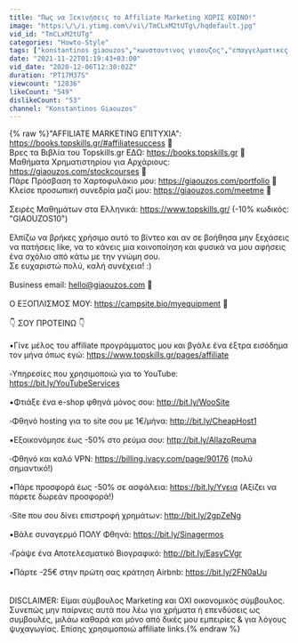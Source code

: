 ```yaml
---
title: "Πως να Ξεκινήσεις το Affiliate Marketing ΧΩΡΙΣ ΚΟΙΝΟ!"
image: "https:\/\/i.ytimg.com\/vi\/TmCLxM2tUTg\/hqdefault.jpg"
vid_id: "TmCLxM2tUTg"
categories: "Howto-Style"
tags: ["konstantinos giaouzos","κωνσταντινος γιαουζος","επαγγελματικες συμβουλες"]
date: "2021-11-22T01:19:43+03:00"
vid_date: "2020-12-06T12:30:02Z"
duration: "PT17M37S"
viewcount: "12836"
likeCount: "549"
dislikeCount: "53"
channel: "Konstantinos Giaouzos"
---
```

{% raw %}&quot;AFFILIATE MARKETING ΕΠΙΤΥΧΙΑ&quot;: <a rel="nofollow" target="blank" href="https://books.topskills.gr/#affiliatesuccess">https://books.topskills.gr/#affiliatesuccess</a> 🔹<br />Βρες τα Βιβλία του Topskills.gr ΕΔΩ: <a rel="nofollow" target="blank" href="https://books.topskills.gr">https://books.topskills.gr</a> 🔸<br />Μαθήματα Χρηματιστηρίου για Αρχάριους: <a rel="nofollow" target="blank" href="https://giaouzos.com/stockcourses">https://giaouzos.com/stockcourses</a> 🔹<br />Πάρε Πρόσβαση το Χαρτοφυλάκιο μου: <a rel="nofollow" target="blank" href="https://giaouzos.com/portfolio">https://giaouzos.com/portfolio</a> 🔸<br />Κλείσε προσωπική συνεδρία μαζί μου: <a rel="nofollow" target="blank" href="https://giaouzos.com/meetme">https://giaouzos.com/meetme</a> 🔹<br /><br />Σειρές Μαθημάτων στα Ελληνικά: <a rel="nofollow" target="blank" href="https://www.topskills.gr/">https://www.topskills.gr/</a> (-10% κωδικός: &quot;GIAOUZOS10&quot;)<br /><br />Ελπίζω να βρήκες χρήσιμο αυτό το βίντεο και αν σε βοήθησα μην ξεχάσεις να πατήσεις like, να το κάνεις μια κοινοποίηση και φυσικά να μου αφήσεις ένα σχόλιο από κάτω με την γνώμη σου.<br />Σε ευχαριστώ πολύ, καλή συνέχεια! :)<br /><br />Business email: hello@giaouzos.com 💼<br /><br />Ο ΕΞΟΠΛΙΣΜΟΣ ΜΟΥ: <a rel="nofollow" target="blank" href="https://campsite.bio/myequipment">https://campsite.bio/myequipment</a> 🎥<br /><br />👇 ΣΟΥ ΠΡΟΤΕΙΝΩ 👇<br /><br />▪️Γίνε μέλος του affiliate προγράμματος μου και βγάλε ένα έξτρα εισόδημα τον μήνα όπως εγώ: <a rel="nofollow" target="blank" href="https://www.topskills.gr/pages/affiliate">https://www.topskills.gr/pages/affiliate</a><br /><br />▫️Υπηρεσίες που χρησιμοποιώ για το YouTube: <a rel="nofollow" target="blank" href="https://bit.ly/YouTubeServices">https://bit.ly/YouTubeServices</a><br /><br />▪️Φτιάξε ένα e-shop φθηνά μόνος σου: <a rel="nofollow" target="blank" href="http://bit.ly/WooSite">http://bit.ly/WooSite</a><br /><br />▫️Φθηνό hosting για το site σου με 1€/μήνα: <a rel="nofollow" target="blank" href="http://bit.ly/CheapHost1">http://bit.ly/CheapHost1</a><br /><br />▪️Εξοικονόμησε έως -50% στο ρεύμα σου: <a rel="nofollow" target="blank" href="http://bit.ly/AllazoReuma">http://bit.ly/AllazoReuma</a><br /><br />▫️Φθηνό και καλό VPN: <a rel="nofollow" target="blank" href="https://billing.ivacy.com/page/90176">https://billing.ivacy.com/page/90176</a> (πολύ σημαντικό!)<br /><br />▪️Πάρε προσφορά έως -50% σε ασφάλεια: <a rel="nofollow" target="blank" href="https://bit.ly/Υγεια">https://bit.ly/Υγεια</a> (Αξίζει να πάρετε δωρεάν προσφορά!)<br /><br />▫️Site που σου δίνει επιστροφή χρημάτων: <a rel="nofollow" target="blank" href="http://bit.ly/2gpZeNg">http://bit.ly/2gpZeNg</a><br /><br />▪️Βάλε συναγερμό ΠΟΛΥ Φθηνά: <a rel="nofollow" target="blank" href="https://bit.ly/Sinagermos">https://bit.ly/Sinagermos</a><br /><br />▫️Γράψε ένα Αποτελεσματικό Βιογραφικό: <a rel="nofollow" target="blank" href="http://bit.ly/EasyCVgr">http://bit.ly/EasyCVgr</a><br /><br />▪️Πάρτε -25€ στην πρώτη σας κράτηση Airbnb: <a rel="nofollow" target="blank" href="https://bit.ly/2FN0aUu">https://bit.ly/2FN0aUu</a><br /><br /><br />DISCLAIMER: Είμαι σύμβουλος Marketing και ΟΧΙ οικονομικός σύμβουλος. Συνεπώς μην παίρνεις αυτά που λέω για χρήματα ή επενδύσεις ως συμβουλές, μιλάω καθαρά και μόνο από δικές μου εμπειρίες &amp; για λόγους ψυχαγωγίας. Επίσης χρησιμοποιώ affiliate links.{% endraw %}
